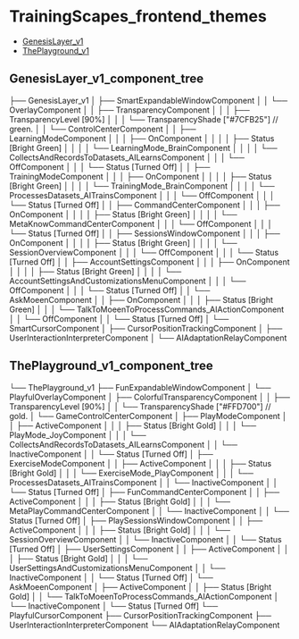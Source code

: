 # TrainingScapes_frontend_themes

- [GenesisLayer_v1](#GenesisLayer_v1_component_tree)
- [ThePlayground_v1](#ThePlayground_v1_component_tree)

## GenesisLayer_v1_component_tree

├── GenesisLayer_v1
│   ├── SmartExpandableWindowComponent
│   │   └── OverlayComponent
│   │       ├── TransparencyComponent
│   │       │   ├── TransparencyLevel [90%]
│   │       │   └── TransparencyShade ["#7CFB25"] // green.
│   │       └── ControlCenterComponent
│   │           ├── LearningModeComponent
│   │           │   ├── OnComponent
│   │           │   │   ├── Status [Bright Green]
│   │           │   │   └── LearningMode_BrainComponent
│   │           │   │       └── CollectsAndRecordsToDatasets_AILearnsComponent
│   │           │   └── OffComponent
│   │           │       └── Status [Turned Off]
│   │           ├── TrainingModeComponent
│   │           │   ├── OnComponent
│   │           │   │   ├── Status [Bright Green]
│   │           │   │   └── TrainingMode_BrainComponent
│   │           │   │       └── ProcessesDatasets_AITrainsComponent
│   │           │   └── OffComponent
│   │           │       └── Status [Turned Off]
│   │           ├── CommandCenterComponent 
│   │           │   ├── OnComponent
│   │           │   │   ├── Status [Bright Green]
│   │           │   │   └── MetaKnowCommandCenterComponent
│   │           │   └── OffComponent
│   │           │       └── Status [Turned Off]
│   │           ├── SessionsWindowComponent
│   │           │   ├── OnComponent
│   │           │   │   ├── Status [Bright Green]
│   │           │   │   └── SessionOverviewComponent
│   │           │   └── OffComponent
│   │           │       └── Status [Turned Off]
│   │           ├── AccountSettingsComponent
│   │           │   ├── OnComponent
│   │           │   │   ├── Status [Bright Green]
│   │           │   │   └── AccountSettingsAndCustomizationsMenuComponent
│   │           │   └── OffComponent
│   │           │       └── Status [Turned Off]
│   │           └── AskMoeenComponent
│   │               ├── OnComponent
│   │               │   ├── Status [Bright Green]
│   │               │   └── TalkToMoeenToProcessCommands_AIActionComponent
│   │               └── OffComponent
│   │                   └── Status [Turned Off]
│   └── SmartCursorComponent
│       ├── CursorPositionTrackingComponent
│       ├── UserInteractionInterpreterComponent
│       └── AIAdaptationRelayComponent

## ThePlayground_v1_component_tree

└── ThePlayground_v1
    ├── FunExpandableWindowComponent
    │   └── PlayfulOverlayComponent
    │       ├── ColorfulTransparencyComponent
    │       │   ├── TransparencyLevel [90%]
    │       │   └── TransparencyShade ["#FFD700"] // gold.
    │       └── GameControlCenterComponent
    │           ├── PlayModeComponent
    │           │   ├── ActiveComponent
    │           │   │   ├── Status [Bright Gold]
    │           │   │   └── PlayMode_JoyComponent
    │           │   │       └── CollectsAndRecordsToDatasets_AILearnsComponent
    │           │   └── InactiveComponent
    │           │       └── Status [Turned Off]
    │           ├── ExerciseModeComponent
    │           │   ├── ActiveComponent
    │           │   │   ├── Status [Bright Gold]
    │           │   │   └── ExerciseMode_PlayComponent
    │           │   │       └── ProcessesDatasets_AITrainsComponent
    │           │   └── InactiveComponent
    │           │       └── Status [Turned Off]
    │           ├── FunCommandCenterComponent 
    │           │   ├── ActiveComponent
    │           │   │   ├── Status [Bright Gold]
    │           │   │   └── MetaPlayCommandCenterComponent
    │           │   └── InactiveComponent
    │           │       └── Status [Turned Off]
    │           ├── PlaySessionsWindowComponent
    │           │   ├── ActiveComponent
    │           │   │   ├── Status [Bright Gold]
    │           │   │   └── SessionOverviewComponent
    │           │   └── InactiveComponent
    │           │       └── Status [Turned Off]
    │           ├── UserSettingsComponent
    │           │   ├── ActiveComponent
    │           │   │   ├── Status [Bright Gold]
    │           │   │   └── UserSettingsAndCustomizationsMenuComponent
    │           │   └── InactiveComponent
    │           │       └── Status [Turned Off]
    │           └── AskMoeenComponent
    │               ├── ActiveComponent
    │               │   ├── Status [Bright Gold]
    │               │   └── TalkToMoeenToProcessCommands_AIActionComponent
    │               └── InactiveComponent
    │                   └── Status [Turned Off]
    └── PlayfulCursorComponent
        ├── CursorPositionTrackingComponent
        ├── UserInteractionInterpreterComponent
        └── AIAdaptationRelayComponent